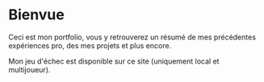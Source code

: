 # Bienvue
Ceci est mon portfolio, vous y retrouverez un résumé de mes précédentes expériences pro, des mes projets et plus encore.

Mon jeu d'échec est disponible sur ce site (uniquement local et multijoueur).